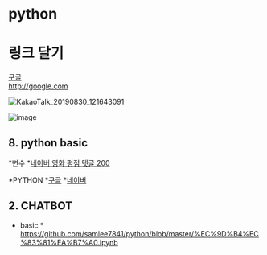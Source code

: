 # python

# 링크 달기
[구글](http://google.com)  
http://google.com  


![KakaoTalk_20190830_121643091](https://user-images.githubusercontent.com/54702614/64004155-ac481600-cb48-11e9-8be5-6565a8897a47.jpg)

![image](https://user-images.githubusercontent.com/54702614/64003935-4eb3c980-cb48-11e9-9bba-f13b3baf2824.png)

## 8. python basic
*변수
  *[네이버 영화 평점 댓글 200](https://github.com/samlee7841/python/blob/master/%EC%9D%B4%EC%83%81%EA%B7%A0.ipynb)
  
 *PYTHON
  *[구글](https://google.com)
  *[네이버](https://naver.com)
  
## 2. CHATBOT
 * basic
  *[]()
  https://github.com/samlee7841/python/blob/master/%EC%9D%B4%EC%83%81%EA%B7%A0.ipynb

